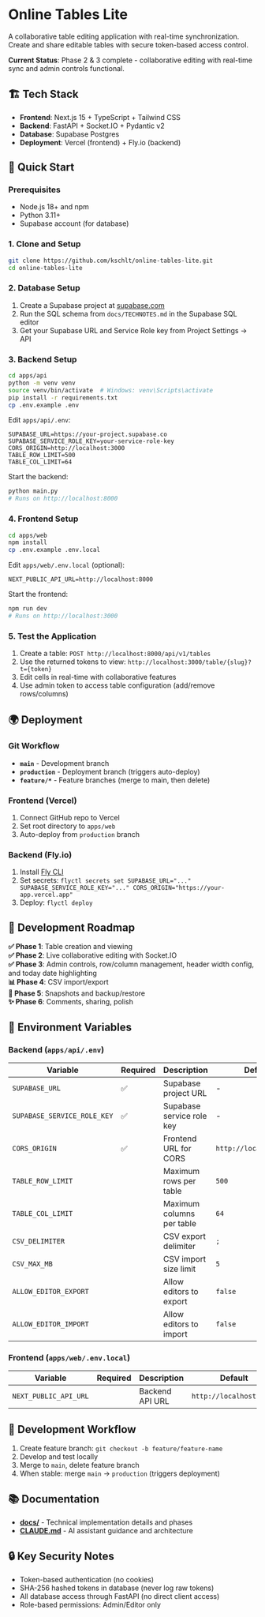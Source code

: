 # Online Tables Lite

A collaborative table editing application with real-time synchronization. Create and share editable tables with secure token-based access control.

**Current Status**: Phase 2 & 3 complete - collaborative editing with real-time sync and admin controls functional.

## 🏗️ Tech Stack

- **Frontend**: Next.js 15 + TypeScript + Tailwind CSS
- **Backend**: FastAPI + Socket.IO + Pydantic v2  
- **Database**: Supabase Postgres
- **Deployment**: Vercel (frontend) + Fly.io (backend)

## 🚀 Quick Start

### Prerequisites
- Node.js 18+ and npm
- Python 3.11+  
- Supabase account (for database)

### 1. Clone and Setup
```bash
git clone https://github.com/kschlt/online-tables-lite.git
cd online-tables-lite
```

### 2. Database Setup
1. Create a Supabase project at [supabase.com](https://supabase.com)
2. Run the SQL schema from `docs/TECHNOTES.md` in the Supabase SQL editor
3. Get your Supabase URL and Service Role key from Project Settings → API

### 3. Backend Setup
```bash
cd apps/api
python -m venv venv
source venv/bin/activate  # Windows: venv\Scripts\activate
pip install -r requirements.txt
cp .env.example .env
```

Edit `apps/api/.env`:
```env
SUPABASE_URL=https://your-project.supabase.co
SUPABASE_SERVICE_ROLE_KEY=your-service-role-key
CORS_ORIGIN=http://localhost:3000
TABLE_ROW_LIMIT=500
TABLE_COL_LIMIT=64
```

Start the backend:
```bash
python main.py
# Runs on http://localhost:8000
```

### 4. Frontend Setup
```bash
cd apps/web
npm install
cp .env.example .env.local
```

Edit `apps/web/.env.local` (optional):
```env
NEXT_PUBLIC_API_URL=http://localhost:8000
```

Start the frontend:
```bash
npm run dev
# Runs on http://localhost:3000
```

### 5. Test the Application
1. Create a table: `POST http://localhost:8000/api/v1/tables`
2. Use the returned tokens to view: `http://localhost:3000/table/{slug}?t={token}`
3. Edit cells in real-time with collaborative features
4. Use admin token to access table configuration (add/remove rows/columns)

## 🌍 Deployment

### Git Workflow
- **`main`** - Development branch
- **`production`** - Deployment branch (triggers auto-deploy)
- **`feature/*`** - Feature branches (merge to main, then delete)

### Frontend (Vercel)
1. Connect GitHub repo to Vercel
2. Set root directory to `apps/web`
3. Auto-deploy from `production` branch

### Backend (Fly.io)
1. Install [Fly CLI](https://fly.io/docs/hands-on/install-flyctl/)
2. Set secrets: `flyctl secrets set SUPABASE_URL="..." SUPABASE_SERVICE_ROLE_KEY="..." CORS_ORIGIN="https://your-app.vercel.app"`
3. Deploy: `flyctl deploy`

## 🚧 Development Roadmap

**✅ Phase 1**: Table creation and viewing  
**✅ Phase 2**: Live collaborative editing with Socket.IO  
**✅ Phase 3**: Admin controls, row/column management, header width config, and today date highlighting  
**📊 Phase 4**: CSV import/export  
**💾 Phase 5**: Snapshots and backup/restore  
**✨ Phase 6**: Comments, sharing, polish

## 🔧 Environment Variables

### Backend (`apps/api/.env`)
| Variable | Required | Description | Default |
|----------|----------|-------------|---------|
| `SUPABASE_URL` | ✅ | Supabase project URL | - |
| `SUPABASE_SERVICE_ROLE_KEY` | ✅ | Supabase service role key | - |
| `CORS_ORIGIN` | ✅ | Frontend URL for CORS | `http://localhost:3000` |
| `TABLE_ROW_LIMIT` | | Maximum rows per table | `500` |
| `TABLE_COL_LIMIT` | | Maximum columns per table | `64` |
| `CSV_DELIMITER` | | CSV export delimiter | `;` |
| `CSV_MAX_MB` | | CSV import size limit | `5` |
| `ALLOW_EDITOR_EXPORT` | | Allow editors to export | `false` |
| `ALLOW_EDITOR_IMPORT` | | Allow editors to import | `false` |

### Frontend (`apps/web/.env.local`)
| Variable | Required | Description | Default |
|----------|----------|-------------|---------|
| `NEXT_PUBLIC_API_URL` | | Backend API URL | `http://localhost:8000` |

## 🔄 Development Workflow

1. Create feature branch: `git checkout -b feature/feature-name`
2. Develop and test locally
3. Merge to `main`, delete feature branch
4. When stable: merge `main` → `production` (triggers deployment)

## 📚 Documentation

- **[docs/](./docs/)** - Technical implementation details and phases
- **[CLAUDE.md](./CLAUDE.md)** - AI assistant guidance and architecture

## 🔒 Key Security Notes

- Token-based authentication (no cookies)
- SHA-256 hashed tokens in database (never log raw tokens)
- All database access through FastAPI (no direct client access)
- Role-based permissions: Admin/Editor only